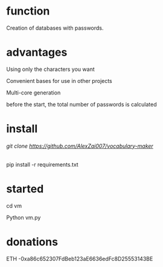 # function
Creation of databases with passwords.

# advantages

Using only the characters you want

Convenient bases for use in other projects

Multi-core generation

before the start, the total number of passwords is calculated

# install
###### git clone https://github.com/AlexZai007/vocabulary-maker

pip install -r requirements.txt

# started
cd vm

Python vm.py

# donations
ETH -0xa86c652307FdBeb123aE6636edFc8D25553143BE
